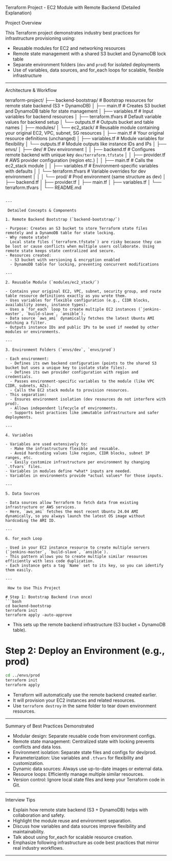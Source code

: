 Terraform Project - EC2 Module with Remote Backend (Detailed Explanation)

Project Overview

This Terraform project demonstrates industry best practices for infrastructure provisioning using:

- Reusable modules for EC2 and networking resources
- Remote state management with a shared S3 bucket and DynamoDB lock table
- Separate environment folders (`dev` and `prod`) for isolated deployments
- Use of variables, data sources, and for_each loops for scalable, flexible infrastructure

---

Architecture & Workflow

terraform-project/
├── backend-bootstrap/        # Bootstrap resources for remote state backend (S3 + DynamoDB)
│   ├── main.tf               # Creates S3 bucket and DynamoDB table for state management
│   ├── variables.tf          # Input variables for backend resources
│   ├── terraform.tfvars      # Default variable values for backend setup
│   └── outputs.tf            # Outputs bucket and table names
│
├── modules/
│   └── ec2_stack/            # Reusable module containing your original EC2, VPC, subnet, SG resources
│       ├── main.tf           # Your original resource definitions (unchanged)
│       ├── variables.tf      # Module variables for flexibility
│       └── outputs.tf        # Module outputs like instance IDs and IPs
│
├── envs/
│   ├── dev/                  # Dev environment
│   │   ├── backend.tf        # Configures remote backend with unique key `dev/terraform.tfstate`
│   │   ├── provider.tf       # AWS provider configuration (region etc.)
│   │   ├── main.tf           # Calls the ec2\_stack module
│   │   ├── variables.tf      # Environment-specific variables with defaults
│   │   └── terraform.tfvars  # Variable overrides for dev environment
│   │
│   └── prod/                 # Prod environment (same structure as dev)
│       ├── backend.tf
│       ├── provider.tf
│       ├── main.tf
│       ├── variables.tf
│       └── terraform.tfvars
│
└── README.md

````

---

 Detailed Concepts & Components

1. Remote Backend Bootstrap (`backend-bootstrap/`)

- Purpose: Creates an S3 bucket to store Terraform state files remotely and a DynamoDB table for state locking.
- Why remote state?  
  Local state files (`terraform.tfstate`) are risky because they can be lost or cause conflicts when multiple users collaborate. Using remote state keeps state centralized and secure.
- Resources created:  
  - S3 bucket with versioning & encryption enabled  
  - DynamoDB table for locking, preventing concurrent modifications

---

2. Reusable Module (`modules/ec2_stack/`)

- Contains your original EC2, VPC, subnet, security group, and route table resource definitions exactly as you wrote them.
- Uses variables for flexible configuration (e.g., CIDR blocks, availability zones, instance types).
- Uses a `for_each` loop to create multiple EC2 instances (`jenkins-master`, `build-slave`, `ansible`).
- Data source `aws_ami` dynamically fetches the latest Ubuntu AMI matching a filter.
- Outputs instance IDs and public IPs to be used if needed by other modules or environments.

---

3. Environment Folders (`envs/dev`, `envs/prod`)

- Each environment:
  - Defines its own backend configuration (points to the shared S3 bucket but uses a unique key to isolate state files).
  - Defines its own provider configuration with region and credentials.
  - Passes environment-specific variables to the module (like VPC CIDR, subnets, AZs).
  - Calls the EC2 stack module to provision resources.
- This separation:
  - Ensures environment isolation (dev resources do not interfere with prod).
  - Allows independent lifecycle of environments.
  - Supports best practices like immutable infrastructure and safer deployments.

---

4. Variables

- Variables are used extensively to:
  - Make the infrastructure flexible and reusable.
  - Avoid hardcoding values like region, CIDR blocks, subnet IP ranges, etc.
  - Easily customize infrastructure per environment by changing `.tfvars` files.
- Variables in modules define *what* inputs are needed.
- Variables in environments provide *actual values* for those inputs.

---

5. Data Sources

- Data sources allow Terraform to fetch data from existing infrastructure or AWS services.
- Here, `aws_ami` fetches the most recent Ubuntu 24.04 AMI dynamically, so you always launch the latest OS image without hardcoding the AMI ID.

---

6. for_each Loop

- Used in your EC2 instance resource to create multiple servers (`jenkins-master`, `build-slave`, `ansible`).
- This pattern allows you to create multiple similar resources efficiently with less code duplication.
- Each instance gets a tag `Name` set to its key, so you can identify them easily.

---

 How to Use This Project

# Step 1: Bootstrap Backend (run once)
```bash
cd backend-bootstrap
terraform init
terraform apply -auto-approve
````

* This sets up the remote backend infrastructure (S3 bucket + DynamoDB table).

# Step 2: Deploy an Environment (e.g., prod)

```bash
cd ../envs/prod
terraform init
terraform apply
```

* Terraform will automatically use the remote backend created earlier.
* It will provision your EC2 instances and related resources.
* Use `terraform destroy` in the same folder to tear down environment resources.

---

 Summary of Best Practices Demonstrated

* Modular design: Separate reusable code from environment configs.
* Remote state management: Centralized state with locking prevents conflicts and data loss.
* Environment isolation: Separate state files and configs for dev/prod.
* Parameterization: Use variables and `.tfvars` for flexibility and customization.
* Dynamic data sources: Always use up-to-date images or external data.
* Resource loops: Efficiently manage multiple similar resources.
* Version control: Ignore local state files and keep your Terraform code in Git.

---

 Interview Tips

* Explain how remote state backend (S3 + DynamoDB) helps with collaboration and safety.
* Highlight the module reuse and environment separation.
* Discuss how variables and data sources improve flexibility and maintainability.
* Talk about using for\_each for scalable resource creation.
* Emphasize following infrastructure as code best practices that mirror real industry workflows.

---

